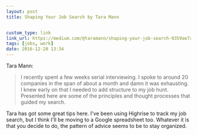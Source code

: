 ```yaml
---
layout: post
title: Shaping Your Job Search by Tara Mann


custom_type: link
link_url: https://medium.com/@taramann/shaping-your-job-search-9359ae7a71da
tags: [jobs, work]
date: 2016-12-20 13:34
---
```

Tara Mann:

> I recently spent a few weeks serial interviewing. I spoke to around 20 companies in the span of about a month and damn it was exhausting. I knew early on that I needed to add structure to my job hunt. Presented here are some of the principles and thought processes that guided my search.

Tara has got some great tips here. I've been using Highrise to track my job search, but I think I'll be moving to a Google spreadsheet too. Whatever it is that you decide to do, the pattern of advice seems to be to stay organized.

